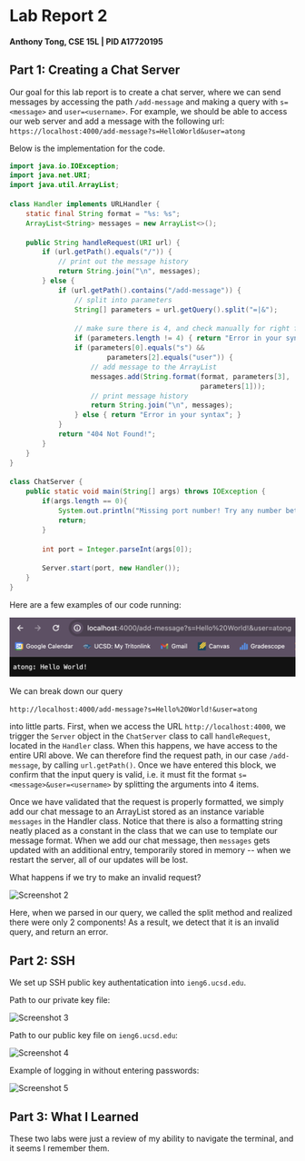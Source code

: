 # Lab Report 2
#### Anthony Tong, CSE 15L | PID A17720195

## Part 1: Creating a Chat Server

Our goal for this lab report is to create a chat server, where we can send messages by accessing the path `/add-message` and making a query with `s=<message>` and `user=<username>`. For example, we should be able to access our web server and add a message with the following url:
```https://localhost:4000/add-message?s=HelloWorld&user=atong```

Below is the implementation for the code.

```java
import java.io.IOException;
import java.net.URI;
import java.util.ArrayList;

class Handler implements URLHandler {
    static final String format = "%s: %s";
    ArrayList<String> messages = new ArrayList<>();

    public String handleRequest(URI url) {
        if (url.getPath().equals("/")) {
            // print out the message history
            return String.join("\n", messages);
        } else {
            if (url.getPath().contains("/add-message")) {
                // split into parameters
                String[] parameters = url.getQuery().split("=|&");

                // make sure there is 4, and check manually for right format
                if (parameters.length != 4) { return "Error in your syntax"; }
                if (parameters[0].equals("s") && 
                        parameters[2].equals("user")) {
                    // add message to the ArrayList
                    messages.add(String.format(format, parameters[3], 
                                               parameters[1]));
                    // print message history
                    return String.join("\n", messages);
                } else { return "Error in your syntax"; }
            }
            return "404 Not Found!";
        }
    }
}

class ChatServer {
    public static void main(String[] args) throws IOException {
        if(args.length == 0){
            System.out.println("Missing port number! Try any number between 1024 to 49151");
            return;
        }

        int port = Integer.parseInt(args[0]);

        Server.start(port, new Handler());
    }
}
```

Here are a few examples of our code running:

![Screenshot 1](./images/lab2_ss1.png)

We can break down our query

```http://localhost:4000/add-message?s=Hello%20World!&user=atong```

into little parts. First, when we access the URL `http://localhost:4000`, we trigger the `Server` object in the `ChatServer` class to call `handleRequest`, located in the `Handler` class. When this happens, we have access to the entire URI above. We can therefore find the request path, in our case `/add-message`, by calling `url.getPath()`. Once we have entered this block, we confirm that the input query is valid, i.e. it must fit the format `s=<message>&user=<username>` by splitting the arguments into 4 items. 

Once we have validated that the request is properly formatted, we simply add our chat message to an ArrayList stored as an instance variable `messages` in the Handler class. Notice that there is also a formatting string neatly placed as a constant in the class that we can use to template our message format. When we add our chat message, then `messages` gets updated with an additional entry, temporarily stored in memory -- when we restart the server, all of our updates will be lost. 

What happens if we try to make an invalid request?

![Screenshot 2](./images/lab2_ss2.png)

Here, when we parsed in our query, we called the split method and realized there were only 2 components! As a result, we detect that it is an invalid query, and return an error.

## Part 2: SSH

We set up SSH public key authentatication into `ieng6.ucsd.edu`.

Path to our private key file:

![Screenshot 3](./images/lab2_ss3.png)

Path to our public key file on `ieng6.ucsd.edu`:

![Screenshot 4](./images/lab2_ss4.png)

Example of logging in without entering passwords:

![Screenshot 5](./images/lab2_ss5.png)

## Part 3: What I Learned

These two labs were just a review of my ability to navigate the terminal, and it seems I remember them.
